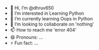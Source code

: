 - 👋 Hi, I’m @dhruv650
- 👀 I’m interested in Learning Python 
- 🌱 I’m currently learning Oops in Python 
- 💞️ I’m looking to collaborate on 'nothing'
- 📫 How to reach me 'error 404'
- 😄 Pronouns: ...
- ⚡ Fun fact: ...

<!---
dhruv650/dhruv650 is a ✨ special ✨ repository because its `README.md` (this file) appears on your GitHub profile.
You can click the Preview link to take a look at your changes.
--->
